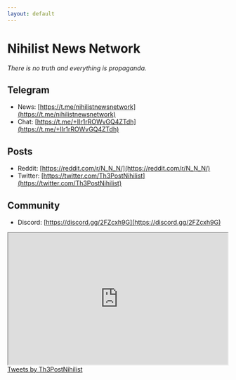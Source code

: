 ```yaml
---
layout: default
---
```


# Nihilist News Network

_There is no truth and everything is propaganda._

## Telegram

- News: [https://t.me/nihilistnewsnetwork](https://t.me/nihilistnewsnetwork)
- Chat: [https://t.me/+IIr1rROWvGQ4ZTdh](https://t.me/+IIr1rROWvGQ4ZTdh)

## Posts

<!-- - YouTube: [YouTube](https://www.youtube.com/user/Bobman617) -->
- Reddit: [https://reddit.com/r/N_N_N/](https://reddit.com/r/N_N_N/)
- Twitter: [https://twitter.com/Th3PostNihilist](https://twitter.com/Th3PostNihilist)

## Community

- Discord: [https://discord.gg/2FZcxh9G](https://discord.gg/2FZcxh9G)

<div class="video-container">
  <iframe src="https://discord.com/widget?id=960561243440164924&theme=dark"
  width="500"
  height="300"
  allowtransparency="false"
  frameborder="1"
  sandbox="allow-popups allow-popups-to-escape-sandbox allow-same-origin allow-scripts">
  </iframe>
</div>

<div class="video-container">
<a class="twitter-timeline" data-theme="dark" href="https://twitter.com/Th3PostNihilist?ref_src=twsrc%5Etfw">Tweets by Th3PostNihilist</a> <script async src="https://platform.twitter.com/widgets.js" charset="utf-8"></script>
</div>
